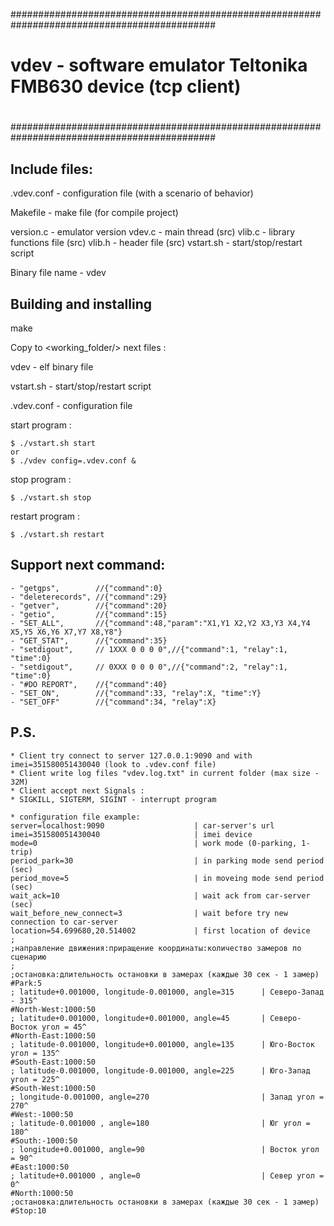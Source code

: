 #############################################################################################
#
#               vdev - software emulator Teltonika FMB630 device (tcp client)
#
#############################################################################################

## Include files:

.vdev.conf - configuration file (with a scenario of behavior)

Makefile   - make file (for compile project)

version.c  - emulator version
vdev.c     - main thread (src)
vlib.c     - library functions file (src)
vlib.h     - header file (src)
vstart.sh  - start/stop/restart script

Binary file name - vdev


## Building and installing

make

Copy to <working_folder/> next files :

vdev       - elf binary file

vstart.sh  - start/stop/restart script

.vdev.conf - configuration file


start program :
```
$ ./vstart.sh start
or
$ ./vdev config=.vdev.conf &
```

stop program :
```
$ ./vstart.sh stop
```

restart program :
```
$ ./vstart.sh restart
```


## Support next command:
```
- "getgps",        //{"command":0}
- "deleterecords", //{"command":29}
- "getver",        //{"command":20}
- "getio",         //{"command":15}
- "SET_ALL",       //{"command":48,"param":"X1,Y1 X2,Y2 X3,Y3 X4,Y4 X5,Y5 X6,Y6 X7,Y7 X8,Y8"}
- "GET_STAT",      //{"command":35}
- "setdigout",     // 1XXX 0 0 0 0",//{"command":1, "relay":1, "time":0}
- "setdigout",     // 0XXX 0 0 0 0",//{"command":2, "relay":1, "time":0}
- "#DO REPORT",    //{"command":40}
- "SET_ON",        //{"command":33, "relay":X, "time":Y}
- "SET_OFF"        //{"command":34, "relay":X}
```


## P.S.
```
* Client try connect to server 127.0.0.1:9090 and with imei=351580051430040 (look to .vdev.conf file)
* Client write log files "vdev.log.txt" in current folder (max size - 32M)
* Client accept next Signals :
* SIGKILL, SIGTERM, SIGINT - interrupt program

* configuration file example:
server=localhost:9090                    | car-server's url
imei=351580051430040                     | imei device
mode=0                                   | work mode (0-parking, 1-trip)
period_park=30                           | in parking mode send period (sec)
period_move=5                            | in moveing mode send period (sec)
wait_ack=10                              | wait ack from car-server (sec)
wait_before_new_connect=3                | wait before try new connection to car-server
location=54.699680,20.514002             | first location of device
;
;направление движения:приращение координаты:количество замеров по сценарию
;
;остановка:длительность остановки в замерах (каждые 30 сек - 1 замер)
#Park:5
; latitude+0.001000, longitude-0.001000, angle=315      | Северо-Запад - 315^
#North-West:1000:50
; latitude+0.001000, longitude+0.001000, angle=45       | Северо-Восток угол = 45^
#North-East:1000:50
; latitude-0.001000, longitude+0.001000, angle=135      | Юго-Восток угол = 135^
#South-East:1000:50
; latitude-0.001000, longitude-0.001000, angle=225      | Юго-Запад угол = 225^
#South-West:1000:50
; longitude-0.001000, angle=270                         | Запад угол = 270^
#West:-1000:50
; latitude-0.001000 , angle=180                         | Юг угол = 180^
#South:-1000:50
; longitude+0.001000, angle=90                          | Восток угол = 90^
#East:1000:50
; latitude+0.001000 , angle=0                           | Север угол = 0^
#North:1000:50
;остановка:длительность остановки в замерах (каждые 30 сек - 1 замер)
#Stop:10
```

